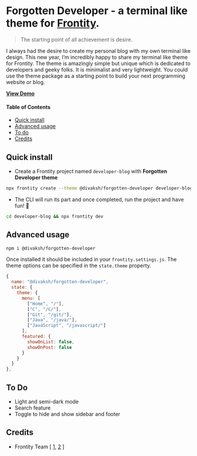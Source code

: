# Forgotten Developer - a terminal like theme for [Frontity](https://frontity.org/). 

> The starting point of all achievement is desire.

I always had the desire to create my personal blog with my own terminal like design. This new year, I’m incredibly happy to share my terminal like theme for Frontity.
The theme is amazingly simple but unique which is dedicated to developers and geeky folks. It is minimalist and very lightweight. You could use the theme package as a starting point to build your next programming website or blog.

**[View Demo](https://divaksh.com/)**

#### Table of Contents
<!-- toc -->

- [Quick install](#quick-install)
- [Advanced usage](#advanced-usage)
- [To do](#to-do)
- [Credits](#credits)


<!-- tocstop -->

## Quick install

 - Create a Frontity project named `developer-blog` with **Forgotten Developer theme**
 
```sh
npx frontity create --theme @divaksh/forgotten-developer developer-blog
```
 -  The CLI will run its part and once completed, run the project and have fun! 🎉
```sh
cd developer-blog && npx frontity dev
```

## Advanced usage

```sh
npm i @divaksh/forgotten-developer
```

Once installed it should be included in your `frontity.settings.js`.
The theme options can be specified in the `state.theme` property.

```javascript
{
  name: "@divaksh/forgotten-developer",
  state: {
    theme: {
      menu: [
        ["Home", "/"],
        ["C", "/C/"],
        ["Git", "/git/"],
        ["Java", "/java/"],
        ["JavaScript", "/javascript/"]
      ],
      featured: {
        showOnList: false,
        showOnPost: false
      }
    }
  }
},
```

## To Do
- Light and semi-dark mode
- Search feature
- Toggle to hide and show sidebar and footer

## Credits
- Frontity Team [ [1](https://frontity.org/blog/how-to-create-a-react-theme-in-30-minutes/), [2](https://docs.frontity.org/guides/understanding-mars-theme-1) ]
